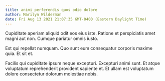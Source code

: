 ```yaml
---
title: animi perferendis quos odio dolore
author: Marilyn Wilderman
date: Fri Aug 13 2021 21:07:35 GMT-0400 (Eastern Daylight Time)
---
```

Cupiditate aperiam aliquid odit eos eius iste. Ratione et perspiciatis amet magni aut non. Cumque pariatur omnis iusto.

 Est qui repellat numquam. Quo sunt eum consequatur corporis maxime quia. Et sit et.

 Facilis qui cupiditate ipsum neque excepturi. Excepturi animi sunt. Et atque voluptatum reprehenderit provident sapiente et. Et ullam est voluptatum dolore consectetur dolorum molestiae nobis.